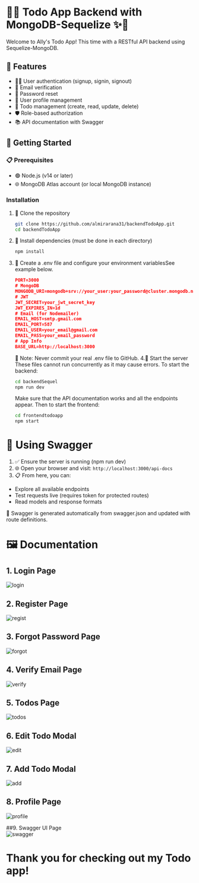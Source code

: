 # 🎀✨ Todo App Backend with MongoDB-Sequelize ✨🎀

Welcome to Ally's Todo App! This time with a RESTful API backend using Sequelize-MongoDB.

## 🌸 Features
- 🧚‍♀️ User authentication (signup, signin, signout)  
- 📧 Email verification  
- 🔐 Password reset  
- 👤 User profile management  
- 📝 Todo management (create, read, update, delete)  
- 🛡️ Role-based authorization  
- 📚 API documentation with Swagger 

## 🍒 Getting Started
### 📋 Prerequisites
- 🟢 Node.js (v14 or later)  
- 🌐 MongoDB Atlas account (or local MongoDB instance)

### Installation
1. 🧸 Clone the repository  
   ```bash
   git clone https://github.com/almirarana31/backendTodoApp.git
   cd backendTodoApp
   ```
2. 🧪 Install dependencies (must be done in each directory)
   ```bash
   npm install
   ```
3. 🦪 Create a .env file and configure your environment variablesSee example below.
   ```json
   PORT=3000
   # MongoDB
   MONGODB_URI=mongodb+srv://your_user:your_password@cluster.mongodb.net/todoapp?retryWrites=true&w=majority
   # JWT
   JWT_SECRET=your_jwt_secret_key
   JWT_EXPIRES_IN=1d
   # Email (for Nodemailer)
   EMAIL_HOST=smtp.gmail.com
   EMAIL_PORT=587
   EMAIL_USER=your_email@gmail.com
   EMAIL_PASS=your_email_password
   # App Info
   BASE_URL=http://localhost:3000
   ```
   🔐 Note: Never commit your real .env file to GitHub.
4.🚦 Start the server
   These files cannot run concurrently as it may cause errors. To start the backend:
   ```bash
   cd backendSequel
   npm run dev
   ```
   Make sure that the API documentation works and all the endpoints appear. Then to start the frontend:
   ```bash
   cd frontendtodoapp
   npm start
   ```

# 📖 Using Swagger
1. ✅ Ensure the server is running (npm run dev)
2. 🌐 Open your browser and visit:
   ```http://localhost:3000/api-docs```
3. 📋 From here, you can:
- Explore all available endpoints
- Test requests live (requires token for protected routes)
- Read models and response formats

🧠 Swagger is generated automatically from swagger.json and updated with route definitions.

# 🖼️ Documentation
## 1. Login Page <br>
![login](/screenshots/login.png)
<br>

## 2. Register Page <br>
![regist](/screenshots/register.png)
<br>

## 3. Forgot Password Page <br>
![forgot](/screenshots/reset-password.png)
<br>

## 4. Verify Email Page <br>
![verify](/screenshots/verify-email.png)
<br>

## 5. Todos Page <br>
![todos](/screenshots/todos.png)
<br>

## 6. Edit Todo Modal <br>
![edit](/screenshots/edit.png)
<br>

## 7. Add Todo Modal <br>
![add](/screenshots/add.png)
<br>

## 8. Profile Page <br>
![profile](/screenshots/profile.png)
<br>

##9. Swagger UI Page <br>
![swagger](/screenshots/swagger.png)
<br>

# Thank you for checking out my Todo app!


